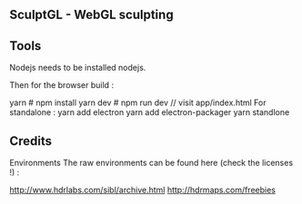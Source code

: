 ## SculptGL - WebGL sculpting

## Tools
Nodejs needs to be installed nodejs.

Then for the browser build :

yarn # npm install
yarn dev # npm run dev
// visit app/index.html
For standalone : yarn add electron yarn add electron-packager yarn standlone

## Credits
Environments
The raw environments can be found here (check the licenses !) :

http://www.hdrlabs.com/sibl/archive.html
http://hdrmaps.com/freebies
